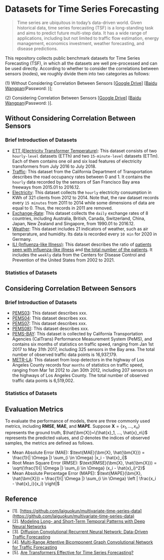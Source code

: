 # Datasets for Time Series Forecasting
> Time series are ubiquitous in today’s data-driven world. Given historical data, time series forecasting (TSF) is a long-standing task and aims to predict future multi-step data. It has a wide range of applications, including but not limited to traffic flow estimation, energy management, economics investment, weather forecasting, and disease predictions. 

This repository collects public benchmark datasets for Time Series Forecasting (TSF), in which all the datasets are well pre-processed and can be used directly. According to whether to consider the correlations between sensors (nodes), we roughly divide them into two categories as follows: 

(1) Without Considering Correlation Between Sensors [[Google Drive]()] [[Baidu Wangpan]()(Password: )];

(2) Considering Correlation Between Sensors [[Google Drive]()] [[Baidu Wangpan]()(Password: )].

## Without Considering Correlation Between Sensors
### Brief Introduction of Datasets
- [ETT (Electricity Transformer Temperature)](https://github.com/zhouhaoyi/ETDataset):
This dataset consists of two `hourly-level` datasets (ETTh) and two `15-minute-level` datasets (ETTm). Each of them contains one oil and six load features of electricity transformers from July 2016 to July 2018.
- [Traffic](http://pems.dot.ca.gov):
This dataset from the California Department of Transportation describes the road occupancy rates between 0 and 1. It contains the `hourly` data recorded by the sensors of San Francisco Bay area freeways from 2015.01 to 2016.12. 
- [Electricity](https://archive.ics.uci.edu/ml/datasets/ElectricityLoadDiagrams20112014):
This dataset collects the `hourly` electricity consumption in KWh of 321 clients from 2012 to 2014. Note that, the raw dataset records every `15 minutes` from 2011 to 2014 while some dimensions of data are equal to 0. Thus, the records in 2011 are removed. 
- [Exchange-Rate](https://github.com/laiguokun/multivariate-time-series-data):
This dataset collects the `daily` exchange rates of 8 countries, including Australia, British, Canada, Switzerland, China, Japan, New Zealand and Singapore, from 1990.01 to 2016.12.
- [Weather](https://www.bgc-jena.mpg.de/wetter/):
This dataset includes 21 indicators of weather, such as air temperature, and humidity. Its data is recorded every `10 min` for 2020 in Germany.
- [ILI (Influenza-like Illness)](https://gis.cdc.gov/grasp/fluview/fluportaldashboard.html):
This dataset describes the ratio of <u>patients seen with influenza-like illness</u> and <u>the total number of the patients</u>. It includes the `weekly` data from the Centers for Disease Control and Prevention of the United States from 2002 to 2021.

### Statistics of Datasets 

## Considering Correlation Between Sensors
### Brief Introduction of Datasets
- [PEMS03]():
This dataset describes xxx.
- [PEMS04]():
This dataset describes xxx.
- [PEMS07]():
This dataset describes xxx.
- [PEMS08)]():
This dataset describes xxx.
- [PEMS-BAY]():
This dataset is collected by California Transportation Agencies (CalTrans) Performance Measurement System (PeMS), and contains six months of statistics on traffic speed, ranging from Jan 1st 2017 to May 31th 2017, including 325 sensors in the Bay area. The total number of observed traffic data points is 16,937,179.
- [METR-LA]():
This dataset from loop detectors in the highway of Los Angeles County records four `months` of statistics on traffic speed, ranging from Mar 1st 2012 to Jan 30th 2012, including 207 sensors on the highways of Los Angeles County. The total number of observed traffic data points is 6,519,002.

### Statistics of Datasets 

## Evaluation Metrics
To evaluate the performance of models, there are three commonly used metrics, including **RMSE**, **MAE**, and **MAPE**.
Suppose $\bm{X}=\{x_1, ..., x_n\}$ represents the ground truth, $\hat{\bm{X}}=\{\hat{x}_1, ..., \hat{x}_n\}$ represents the predicted
values, and $\Omega$ denotes the indices of observed samples, the metrics are defined as follows.
* Mean Absolute Error (MAE):
$\text{MAE}(\bm{X}, \hat{\bm{X}})  = \frac{1}{| \Omega |}  \sum_{i \in \Omega} |x_i - \hat{x}_i|$
* Root Mean Square Error (RMSE):
$\text{RMSE}(\bm{X}, \hat{\bm{X}}) = \sqrt{\frac{1}{| \Omega |} \sum_{i \in \Omega} (x_i - \hat{x}_i)^2}$
* Mean Absolute Percentage Error (MAPE):
$\text{MAPE}(\bm{X}, \hat{\bm{X}})  = \frac{1}{| \Omega |}  \sum_{i \in \Omega} \left | \frac{x_i - \hat{x}_i}{x_i} \right|$

## Reference
- [1]. [https://github.com/laiguokun/multivariate-time-series-data](https://github.com/laiguokun/multivariate-time-series-data)
- [2]. [Modeling Long- and Short-Term Temporal Patterns with Deep Neural Networks](https://arxiv.org/abs/1703.07015)
- [3]. [Diffusion Convolutional Recurrent Neural Network: Data-Driven Traffic Forecasting](https://openreview.net/forum?id=SJiHXGWAZ)
- [4]. [Multi-Range Attentive Bicomponent Graph Convolutional Network for Traffic Forecasting](https://arxiv.org/abs/1911.12093)
- [5]. [Are Transformers Effective for Time Series Forecasting?](https://arxiv.org/abs/2205.13504)